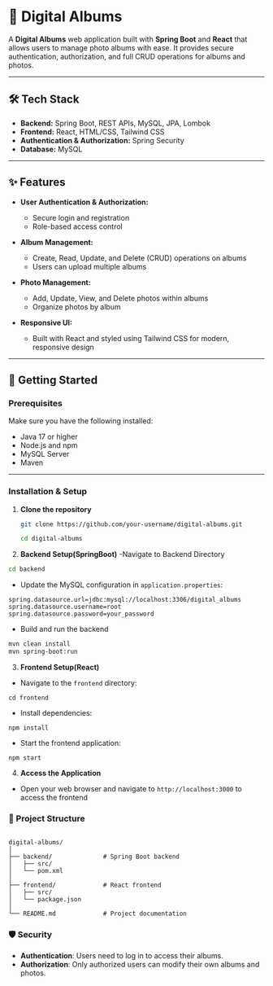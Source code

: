 # 📸 Digital Albums

A **Digital Albums** web application built with **Spring Boot** and **React** that allows users to manage photo albums with ease. It provides secure authentication, authorization, and full CRUD operations for albums and photos.

---

## 🛠️ Tech Stack

- **Backend:** Spring Boot, REST APIs, MySQL, JPA, Lombok  
- **Frontend:** React, HTML/CSS, Tailwind CSS  
- **Authentication & Authorization:** Spring Security  
- **Database:** MySQL

---

## ✨ Features

- **User Authentication & Authorization:**  
  - Secure login and registration  
  - Role-based access control

- **Album Management:**  
  - Create, Read, Update, and Delete (CRUD) operations on albums  
  - Users can upload multiple albums

- **Photo Management:**  
  - Add, Update, View, and Delete photos within albums  
  - Organize photos by album

- **Responsive UI:**  
  - Built with React and styled using Tailwind CSS for modern, responsive design

---

## 🚀 Getting Started

### Prerequisites

Make sure you have the following installed:
- Java 17 or higher  
- Node.js and npm  
- MySQL Server  
- Maven

---

### Installation & Setup

1. **Clone the repository**  
   ```bash
   git clone https://github.com/your-username/digital-albums.git

   cd digital-albums
   ```

2. **Backend Setup(SpringBoot)**
-Navigate to Backend Directory
```bash
cd backend
```
- Update the MySQL configuration in `application.properties`:
```
spring.datasource.url=jdbc:mysql://localhost:3306/digital_albums
spring.datasource.username=root
spring.datasource.password=your_password
```
- Build and run the backend
```bash
mvn clean install
mvn spring-boot:run
```
3. **Frontend Setup(React)**

- Navigate to the `frontend` directory: 
```
cd frontend
```
- Install dependencies:
```
npm install
```
- Start the frontend application:
```
npm start
```
4. **Access the Application**
- Open your web browser and navigate to `http://localhost:3000` to access the frontend

### 📂 Project Structure

```

digital-albums/
│
├── backend/              # Spring Boot backend
│   ├── src/              
│   └── pom.xml           
│
├── frontend/             # React frontend
│   ├── src/
│   └── package.json      
│
└── README.md             # Project documentation

```
### 🛡️ Security
- **Authentication**: Users need to log in to access their albums.
- **Authorization**: Only authorized users can modify their own albums and photos.





